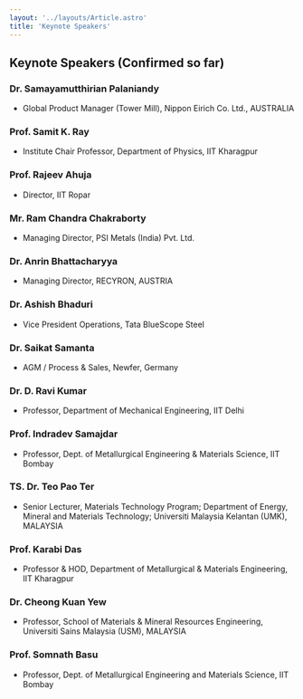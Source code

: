 ```yaml
---
layout: '../layouts/Article.astro'
title: 'Keynote Speakers'
---
```


## Keynote Speakers (Confirmed so far)

### Dr. Samayamutthirian Palaniandy

- Global Product Manager (Tower Mill), Nippon Eirich Co. Ltd., AUSTRALIA

### Prof. Samit K. Ray

- Institute Chair Professor, Department of Physics, IIT Kharagpur

### Prof. Rajeev Ahuja

- Director, IIT Ropar

### Mr. Ram Chandra Chakraborty

- Managing Director, PSI Metals (India) Pvt. Ltd.

### Dr. Anrin Bhattacharyya

- Managing Director, RECYRON, AUSTRIA

### Dr. Ashish Bhaduri

- Vice President Operations, Tata BlueScope Steel

### Dr. Saikat Samanta

- AGM / Process & Sales, Newfer, Germany

### Dr. D. Ravi Kumar

- Professor, Department of Mechanical Engineering, IIT Delhi

### Prof. Indradev Samajdar

- Professor, Dept. of Metallurgical Engineering & Materials Science, IIT Bombay

### TS. Dr. Teo Pao Ter

- Senior Lecturer, Materials Technology
  Program;
  Department of Energy, Mineral and
  Materials Technology; Universiti Malaysia
  Kelantan (UMK), MALAYSIA

### Prof. Karabi Das

- Professor & HOD, Department of Metallurgical & Materials Engineering, IIT Kharagpur

### Dr. Cheong Kuan Yew

- Professor, School of Materials & Mineral
  Resources Engineering,
  Universiti Sains Malaysia (USM), MALAYSIA

### Prof. Somnath Basu

- Professor, Dept. of
  Metallurgical Engineering
  and Materials Science, IIT
  Bombay
